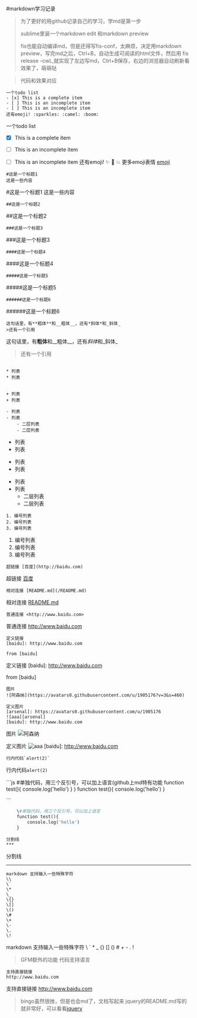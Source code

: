 #markdown学习记录

>为了更好的用github记录自己的学习，学md是第一步
>
>sublime里装一个markdown edit 和markdown preview
>
>fis也能自动编译md，但是还得写fis-conf，太麻烦，决定用markdown preview，写完md之后，Ctrl+B，自动生成可阅读的html文件，然后用 fis release -cwL,就实现了左边写md，Ctrl+B保存，右边的浏览器自动刷新看效果了，萌萌哒

> 代码和效果对应

```
一个todo list
- [x] This is a complete item
- [ ] This is an incomplete item
- [ ] This is an incomplete item
还有emoji! :sparkles: :camel: :boom:
```
一个todo list
- [x] This is a complete item
- [ ] This is an incomplete item
- [ ] This is an incomplete item
还有emoji! :sparkles: :camel: :boom:
更多emoji表情 [emoji](http://www.emoji-cheat-sheet.com/)


```
#这是一个标题1
这是一些内容
```
#这是一个标题1
这是一些内容

```
##这是一个标题2
```

##这是一个标题2

```
###这是一个标题3
```

###这是一个标题3

```
####这是一个标题4
```

####这是一个标题4

```
#####这是一个标题5
```

#####这是一个标题5

```
######这是一个标题6
```

######这是一个标题6

```
这句话里，有**粗体**和__粗体__，还有*斜体*和_斜体_
>还有一个引用
```
这句话里，有**粗体**和__粗体__，还有*斜体*和_斜体_
>还有一个引用


```

* 列表
* 列表


+ 列表
+ 列表

- 列表
- 列表
    - 二层列表
    - 二层列表

```

* 列表
* 列表

+ 列表
+ 列表

- 列表
- 列表
    - 二层列表
    - 二层列表


```
1. 编号列表
2. 编号列表
3. 编号列表
```
1. 编号列表
2. 编号列表
3. 编号列表

```
超链接 [百度](http://baidu.com)
```
超链接 [百度](http://baidu.com)

```
相对连接 [README.md](/README.md)
```
相对连接 [README.md](/README.md)


```
普通连接 <http://www.baidu.com>
```
普通连接 <http://www.baidu.com>

```
定义链接
[baidu]: http://www.baidu.com

from [baidu]
```
定义链接
[baidu]: http://www.baidu.com

from [baidu]



```
图片
![阿森纳](https://avatars0.githubusercontent.com/u/1905176?v=3&s=460)

定义图片
[arsenal]: https://avatars0.githubusercontent.com/u/1905176
![aaa][arsenal]
[baidu]: http://www.baidu.com
```
图片
![阿森纳](https://avatars0.githubusercontent.com/u/1905176?v=3&s=460)

[arsenal]: https://avatars0.githubusercontent.com/u/1905176
定义图片
![aaa][arsenal]
[baidu]: http://www.baidu.com



```
行内代码`alert(2)`

```


行内代码`alert(2)`


\`\`\`js
    \#单独代码，用三个反引号，可以加上语言(github上md特有功能    function test(){
        console.log('hello')
    }
)
    function test(){
        console.log('hello')
    }

\`\`\`


```python
    \#单独代码，用三个反引号，可以加上语言
    function test(){
        console.log('hello')
    }
```



```
分割线
***
```
分割线
***


```
markdown 支持输入一些特殊字符
\\
\`
\*
\_
\{}
\[]
\()
\#
\+
\-
\.
\!

```
markdown 支持输入一些特殊字符
\\
\`
\*
\_
\{}
\[]
\()
\#
\+
\-
\.
\!


>GFM额外的功能
>代码支持语言

```
支持直接链接
http://www.baidu.com
```
支持直接链接
http://www.baidu.com


>bingo虽然很挫，但是也会md了，文档写起来
>jquery的README.md写的就非常好，可以看看[jquery](https://github.com/jquery/jquery)